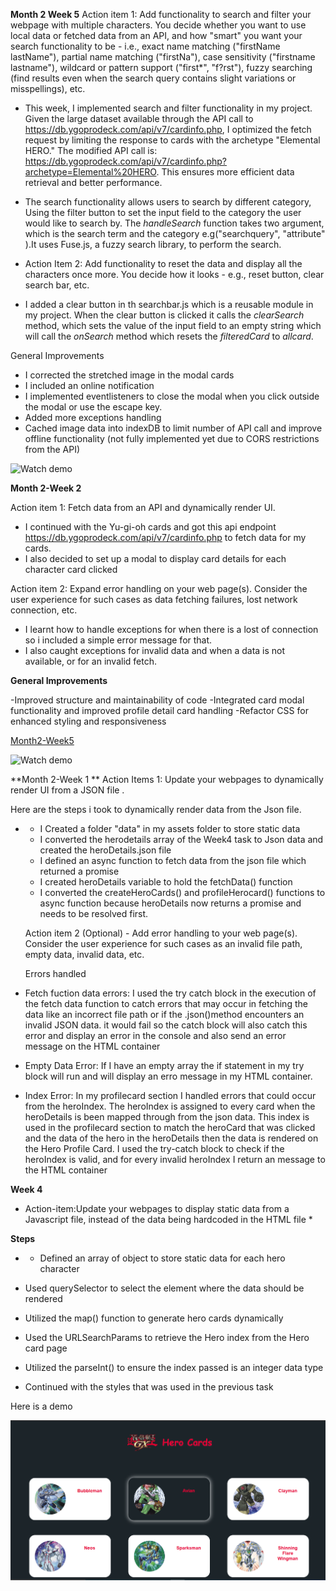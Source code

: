 **Month 2 Week 5**
Action item 1: Add functionality to search and filter your webpage with multiple characters. You decide whether you want to use local data or fetched data from an API, and how "smart" you want your search functionality to be - i.e., exact name matching ("firstName lastName"), partial name matching ("firstNa"), case sensitivity ("firstname lastname"), wildcard or pattern support ("first*", "f?rst"), fuzzy searching (find results even when the search query contains slight variations or misspellings), etc.

- This week, I implemented search and filter functionality in my project. Given the large dataset available through the API call to https://db.ygoprodeck.com/api/v7/cardinfo.php, I optimized the fetch request by limiting the response to cards with the archetype "Elemental HERO." The modified API call is: https://db.ygoprodeck.com/api/v7/cardinfo.php?archetype=Elemental%20HERO. This ensures more efficient data retrieval and better performance.

- The search functionality allows users to search by different category, Using the filter button to set the input field to the category the user would like to search by.
The *handleSearch* function takes two argument, which is the search term and the category e.g("searchquery", "attribute" ).It uses Fuse.js, a fuzzy search library, to perform the search.

- Action Item 2: Add functionality to reset the data and display all the characters once more. You decide how it looks - e.g., reset button, clear search bar, etc.

- I added a clear button in th searchbar.js which is a reusable module in my project. When the clear button is clicked it calls the *clearSearch* method, which sets the value of the input field to an empty string which will call the *onSearch* method which resets the *filteredCard* to *allcard*. 


General Improvements
- I corrected the stretched image in the modal cards 
- I included an online notification
- I implemented eventlisteners to close the modal when you click outside the modal or use the escape key.
- Added more exceptions handling
- Cached image data into indexDB to limit number of API call and improve offline functionality (not fully implemented yet due to CORS restrictions from the API)

![Watch demo](./Assignments/assets/media/demoM2W5.gif)

**Month 2-Week 2**

Action item 1: Fetch data from an API and dynamically render UI.

- I continued with the Yu-gi-oh cards and got this api endpoint https://db.ygoprodeck.com/api/v7/cardinfo.php to fetch data for my cards.
- I also decided to set up a modal to display card details for each character card clicked

Action item 2: Expand error handling on your web page(s). Consider the user experience for such cases as data fetching failures, lost network connection, etc.

- I learnt how to handle exceptions for when there is a lost of connection so i included a simple error message for that.
- I also caught exceptions for invalid data and when a data is not available, or for an invalid fetch.

**General Improvements**

-Improved structure and maintainability of code
-Integrated card modal functionality and improved profile detail card handling
-Refactor CSS for enhanced styling and responsiveness


[Month2-Week5](https://github.com/VictorOkpare/Technest-project/tree/main/Assignments/Month2-week5)

![Watch demo](./Assignments/assets/media/demoM2W2.gif)






**Month 2-Week 1 **
 Action Items 1: Update your webpages to dynamically render UI from a JSON file .

 Here are the steps i took to dynamically render data from the Json file.

* - I Created a folder "data" in my assets folder to store static data
  - I converted the herodetails array of the Week4 task to  Json data and created the heroDetails.json file
  - I defined an async function to fetch data from the json file which returned a promise
  - I created heroDetails variable to hold the fetchData() function
  - I converted the createHeroCards() and profileHerocard() functions to async function because heroDetails  now returns a promise and needs to be resolved first.


  Action item 2 (Optional) - Add error handling to your web page(s). Consider the user experience for such cases as an invalid file path, empty data, invalid data, etc.

  Errors handled

- Fetch fuction data errors: I used the try catch block in the execution of the fetch data function to catch errors that may occur in fetching the data like an incorrect file path or if the .json()method encounters an invalid JSON data. it would fail so the catch block will also catch this error and display an error in the console and also send an error message on the HTML container

- Empty Data Error: If I have an empty array the if statement in my try block will run and will display an erro message in my HTML container.

- Index Error: In my profilecard section I handled errors that could occur from the heroIndex. The heroIndex is assigned to every card when the heroDetails is been mapped through from the json data. This index is used in the profilecard section to match the heroCard that was clicked and the data of the hero in the heroDetails then the data is rendered on the Hero Profile Card. I used the try-catch block to check if the heroIndex is valid, and for every invalid heroIndex I return an message to the HTML container





**Week 4**

* Action-item:Update your webpages to display static data from a Javascript file, instead of the data being hardcoded in the HTML file *

**Steps**
* - Defined an array of object to store static data for each hero character

- Used querySelector to select the element where the data should be rendered

- Utilized the map() function to generate hero cards dynamically

- Used the URLSearchParams to retrieve the Hero index from the Hero card page

- Utilized the parseInt() to ensure the index passed is an integer data type

- Continued with the styles that was used in the previous task


Here is a demo

![Screenshot of charactercard](./Assignments/assets/images/Screenshot4.png)




